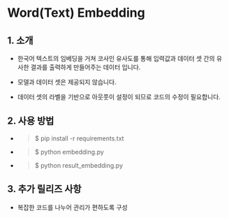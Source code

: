 # Word(Text) Embedding

## 1. 소개 
- 한국어 텍스트의 임베딩을 거쳐 코사인 유사도를 통해 입력값과 데이터 셋 간의 유사한 결과를 출력하게 만들어주는 데이터 입니다. 

- 모델과 데이터 셋은 제공되지 않습니다. 

- 데이터 셋의 라벨을 기반으로 아웃풋이 설정이 되므로 코드의 수정이 필요합니다. 

## 2. 사용 방법
- >$ pip install -r requirements.txt
- >$ python embedding.py
- >$ python result_embedding.py

## 3. 추가 릴리즈 사항
- 복잡한 코드를 나누어 관리가 편하도록 구성
